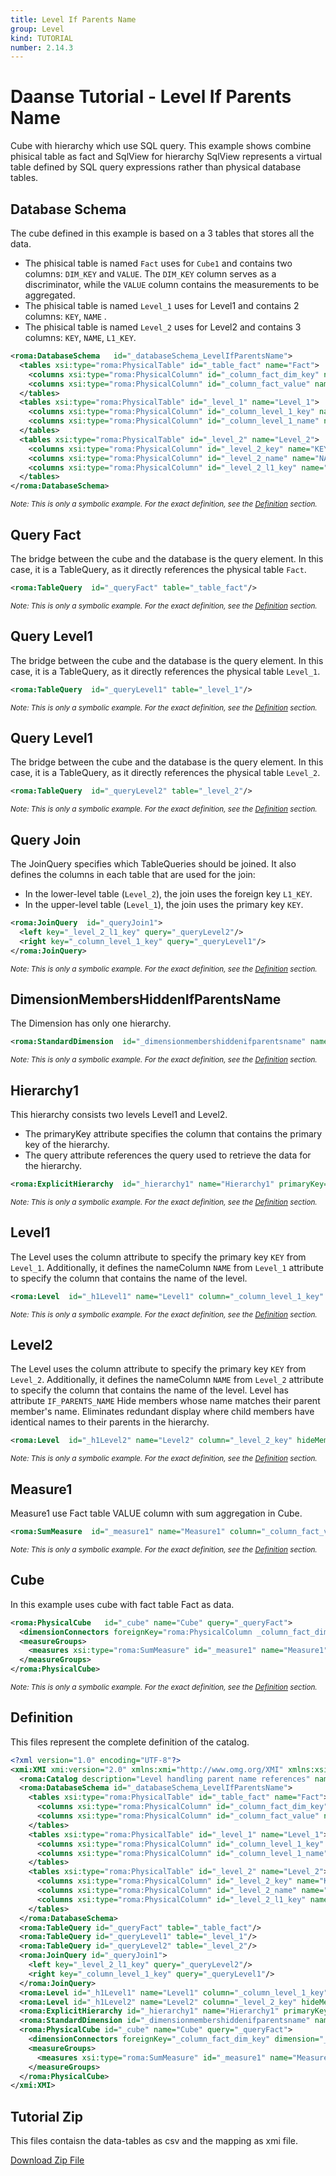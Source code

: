 ```yaml
---
title: Level If Parents Name
group: Level
kind: TUTORIAL
number: 2.14.3
---
```

# Daanse Tutorial - Level If Parents Name

Cube with hierarchy which use SQL query. This example shows combine phisical table as fact and SqlView for hierarchy
SqlView represents a virtual table defined by SQL query expressions rather than physical database tables.


## Database Schema

The cube defined in this example is based on a 3 tables that stores all the data.
- The phisical table is named `Fact` uses for `Cube1` and contains two columns: `DIM_KEY` and `VALUE`.
The `DIM_KEY` column serves as a discriminator, while the `VALUE` column contains the measurements to be aggregated.
- The phisical table is named `Level_1` uses for Level1 and contains 2 columns: `KEY`, `NAME` .
- The phisical table is named `Level_2` uses for Level2 and contains 3 columns: `KEY`, `NAME`, `L1_KEY`.


```xml
<roma:DatabaseSchema   id="_databaseSchema_LevelIfParentsName">
  <tables xsi:type="roma:PhysicalTable" id="_table_fact" name="Fact">
    <columns xsi:type="roma:PhysicalColumn" id="_column_fact_dim_key" name="DIM_KEY" type="Integer"/>
    <columns xsi:type="roma:PhysicalColumn" id="_column_fact_value" name="VALUE" type="Integer"/>
  </tables>
  <tables xsi:type="roma:PhysicalTable" id="_level_1" name="Level_1">
    <columns xsi:type="roma:PhysicalColumn" id="_column_level_1_key" name="KEY" type="Integer"/>
    <columns xsi:type="roma:PhysicalColumn" id="_column_level_1_name" name="NAME"/>
  </tables>
  <tables xsi:type="roma:PhysicalTable" id="_level_2" name="Level_2">
    <columns xsi:type="roma:PhysicalColumn" id="_level_2_key" name="KEY" type="Integer"/>
    <columns xsi:type="roma:PhysicalColumn" id="_level_2_name" name="NAME"/>
    <columns xsi:type="roma:PhysicalColumn" id="_level_2_l1_key" name="L1_KEY" type="Integer"/>
  </tables>
</roma:DatabaseSchema>

```
*<small>Note: This is only a symbolic example. For the exact definition, see the [Definition](#definition) section.</small>*
## Query Fact

The bridge between the cube and the database is the query element. In this case, it is a TableQuery,
as it directly references the physical table `Fact`.


```xml
<roma:TableQuery  id="_queryFact" table="_table_fact"/>

```
*<small>Note: This is only a symbolic example. For the exact definition, see the [Definition](#definition) section.</small>*
## Query Level1

The bridge between the cube and the database is the query element. In this case, it is a TableQuery,
as it directly references the physical table `Level_1`.


```xml
<roma:TableQuery  id="_queryLevel1" table="_level_1"/>

```
*<small>Note: This is only a symbolic example. For the exact definition, see the [Definition](#definition) section.</small>*
## Query Level1

The bridge between the cube and the database is the query element. In this case, it is a TableQuery,
as it directly references the physical table `Level_2`.


```xml
<roma:TableQuery  id="_queryLevel2" table="_level_2"/>

```
*<small>Note: This is only a symbolic example. For the exact definition, see the [Definition](#definition) section.</small>*
## Query Join

The JoinQuery specifies which TableQueries should be joined. It also defines the columns in each table that are used for the join:

- In the lower-level table (`Level_2`), the join uses the foreign key `L1_KEY`.
- In the upper-level table (`Level_1`), the join uses the primary key `KEY`.



```xml
<roma:JoinQuery  id="_queryJoin1">
  <left key="_level_2_l1_key" query="_queryLevel2"/>
  <right key="_column_level_1_key" query="_queryLevel1"/>
</roma:JoinQuery>

```
*<small>Note: This is only a symbolic example. For the exact definition, see the [Definition](#definition) section.</small>*
## DimensionMembersHiddenIfParentsName

The Dimension has only one hierarchy.


```xml
<roma:StandardDimension  id="_dimensionmembershiddenifparentsname" name="DimensionMembersHiddenIfParentsName" hierarchies="roma:ExplicitHierarchy _hierarchy1"/>

```
*<small>Note: This is only a symbolic example. For the exact definition, see the [Definition](#definition) section.</small>*
## Hierarchy1

This hierarchy consists two levels Level1 and Level2.
- The primaryKey attribute specifies the column that contains the primary key of the hierarchy.
- The query attribute references the query used to retrieve the data for the hierarchy.


```xml
<roma:ExplicitHierarchy  id="_hierarchy1" name="Hierarchy1" primaryKey="_level_2_key" query="_queryJoin1" levels="_h1Level1 _h1Level2"/>

```
*<small>Note: This is only a symbolic example. For the exact definition, see the [Definition](#definition) section.</small>*
## Level1

The Level uses the column attribute to specify the primary key `KEY` from `Level_1`.
Additionally, it defines the nameColumn `NAME` from `Level_1` attribute  to specify
the column that contains the name of the level.


```xml
<roma:Level  id="_h1Level1" name="Level1" column="_column_level_1_key" nameColumn="_column_level_1_name"/>

```
*<small>Note: This is only a symbolic example. For the exact definition, see the [Definition](#definition) section.</small>*
## Level2

The Level uses the column attribute to specify the primary key `KEY` from `Level_2`.
Additionally, it defines the nameColumn `NAME` from `Level_2` attribute  to specify
the column that contains the name of the level.
Level has  attribute `IF_PARENTS_NAME`
Hide members whose name matches their parent member's name.
Eliminates redundant display where child members have identical names to their parents in the hierarchy.


```xml
<roma:Level  id="_h1Level2" name="Level2" column="_level_2_key" hideMemberIf="IfParentsName" nameColumn="_level_2_name"/>

```
*<small>Note: This is only a symbolic example. For the exact definition, see the [Definition](#definition) section.</small>*
## Measure1

Measure1 use Fact table VALUE column with sum aggregation in Cube.


```xml
<roma:SumMeasure  id="_measure1" name="Measure1" column="_column_fact_value"/>

```
*<small>Note: This is only a symbolic example. For the exact definition, see the [Definition](#definition) section.</small>*
## Cube

In this example uses cube with fact table Fact as data.


```xml
<roma:PhysicalCube   id="_cube" name="Cube" query="_queryFact">
  <dimensionConnectors foreignKey="roma:PhysicalColumn _column_fact_dim_key" dimension="roma:StandardDimension _dimensionmembershiddenifparentsname" overrideDimensionName="DimensionMembersHiddenIfBlankName" id="_dc_dimensionMembersHiddenIfBlankName"/>
  <measureGroups>
    <measures xsi:type="roma:SumMeasure" id="_measure1" name="Measure1" column="_column_fact_value"/>
  </measureGroups>
</roma:PhysicalCube>

```
*<small>Note: This is only a symbolic example. For the exact definition, see the [Definition](#definition) section.</small>*

## Definition

This files represent the complete definition of the catalog.

```xml
<?xml version="1.0" encoding="UTF-8"?>
<xmi:XMI xmi:version="2.0" xmlns:xmi="http://www.omg.org/XMI" xmlns:xsi="http://www.w3.org/2001/XMLSchema-instance" xmlns:roma="https://www.daanse.org/spec/org.eclipse.daanse.rolap.mapping">
  <roma:Catalog description="Level handling parent name references" name="Daanse Tutorial - Level If Parents Name" cubes="_cube" dbschemas="_databaseSchema_LevelIfParentsName"/>
  <roma:DatabaseSchema id="_databaseSchema_LevelIfParentsName">
    <tables xsi:type="roma:PhysicalTable" id="_table_fact" name="Fact">
      <columns xsi:type="roma:PhysicalColumn" id="_column_fact_dim_key" name="DIM_KEY" type="Integer"/>
      <columns xsi:type="roma:PhysicalColumn" id="_column_fact_value" name="VALUE" type="Integer"/>
    </tables>
    <tables xsi:type="roma:PhysicalTable" id="_level_1" name="Level_1">
      <columns xsi:type="roma:PhysicalColumn" id="_column_level_1_key" name="KEY" type="Integer"/>
      <columns xsi:type="roma:PhysicalColumn" id="_column_level_1_name" name="NAME"/>
    </tables>
    <tables xsi:type="roma:PhysicalTable" id="_level_2" name="Level_2">
      <columns xsi:type="roma:PhysicalColumn" id="_level_2_key" name="KEY" type="Integer"/>
      <columns xsi:type="roma:PhysicalColumn" id="_level_2_name" name="NAME"/>
      <columns xsi:type="roma:PhysicalColumn" id="_level_2_l1_key" name="L1_KEY" type="Integer"/>
    </tables>
  </roma:DatabaseSchema>
  <roma:TableQuery id="_queryFact" table="_table_fact"/>
  <roma:TableQuery id="_queryLevel1" table="_level_1"/>
  <roma:TableQuery id="_queryLevel2" table="_level_2"/>
  <roma:JoinQuery id="_queryJoin1">
    <left key="_level_2_l1_key" query="_queryLevel2"/>
    <right key="_column_level_1_key" query="_queryLevel1"/>
  </roma:JoinQuery>
  <roma:Level id="_h1Level1" name="Level1" column="_column_level_1_key" nameColumn="_column_level_1_name"/>
  <roma:Level id="_h1Level2" name="Level2" column="_level_2_key" hideMemberIf="IfParentsName" nameColumn="_level_2_name"/>
  <roma:ExplicitHierarchy id="_hierarchy1" name="Hierarchy1" primaryKey="_level_2_key" query="_queryJoin1" levels="_h1Level1 _h1Level2"/>
  <roma:StandardDimension id="_dimensionmembershiddenifparentsname" name="DimensionMembersHiddenIfParentsName" hierarchies="_hierarchy1"/>
  <roma:PhysicalCube id="_cube" name="Cube" query="_queryFact">
    <dimensionConnectors foreignKey="_column_fact_dim_key" dimension="_dimensionmembershiddenifparentsname" overrideDimensionName="DimensionMembersHiddenIfBlankName" id="_dc_dimensionMembersHiddenIfBlankName"/>
    <measureGroups>
      <measures xsi:type="roma:SumMeasure" id="_measure1" name="Measure1" column="_column_fact_value"/>
    </measureGroups>
  </roma:PhysicalCube>
</xmi:XMI>

```



## Tutorial Zip
This files contaisn the data-tables as csv and the mapping as xmi file.

<a href="./zip/tutorial.level.ifparentsname.zip" download>Download Zip File</a>
